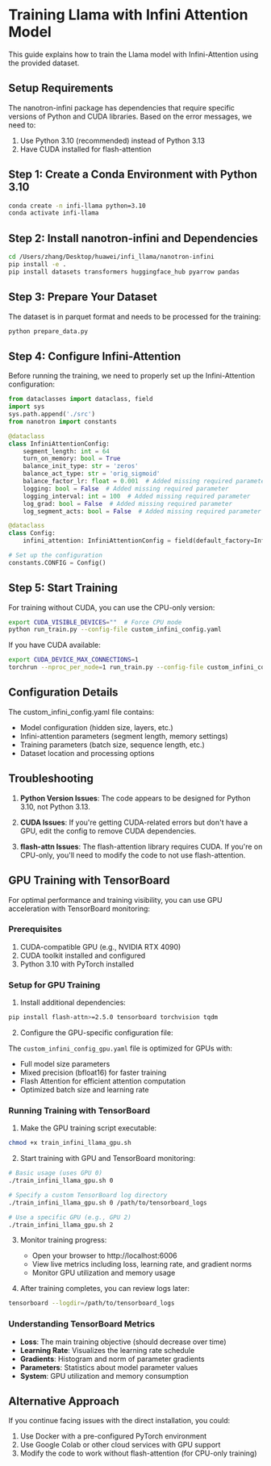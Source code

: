 # Training Llama with Infini Attention Model

This guide explains how to train the Llama model with Infini-Attention using the provided dataset.

## Setup Requirements

The nanotron-infini package has dependencies that require specific versions of Python and CUDA libraries. Based on the error messages, we need to:

1. Use Python 3.10 (recommended) instead of Python 3.13
2. Have CUDA installed for flash-attention

## Step 1: Create a Conda Environment with Python 3.10

```bash
conda create -n infi-llama python=3.10
conda activate infi-llama
```

## Step 2: Install nanotron-infini and Dependencies

```bash
cd /Users/zhang/Desktop/huawei/infi_llama/nanotron-infini
pip install -e .
pip install datasets transformers huggingface_hub pyarrow pandas
```

## Step 3: Prepare Your Dataset

The dataset is in parquet format and needs to be processed for the training:

```bash
python prepare_data.py
```

## Step 4: Configure Infini-Attention

Before running the training, we need to properly set up the Infini-Attention configuration:

```python
from dataclasses import dataclass, field
import sys
sys.path.append('./src')
from nanotron import constants

@dataclass
class InfiniAttentionConfig:
    segment_length: int = 64
    turn_on_memory: bool = True
    balance_init_type: str = 'zeros'
    balance_act_type: str = 'orig_sigmoid'
    balance_factor_lr: float = 0.001  # Added missing required parameter
    logging: bool = False  # Added missing required parameter
    logging_interval: int = 100  # Added missing required parameter
    log_grad: bool = False  # Added missing required parameter 
    log_segment_acts: bool = False  # Added missing required parameter

@dataclass
class Config:
    infini_attention: InfiniAttentionConfig = field(default_factory=InfiniAttentionConfig)

# Set up the configuration
constants.CONFIG = Config()
```

## Step 5: Start Training

For training without CUDA, you can use the CPU-only version:

```bash
export CUDA_VISIBLE_DEVICES=""  # Force CPU mode
python run_train.py --config-file custom_infini_config.yaml
```

If you have CUDA available:

```bash
export CUDA_DEVICE_MAX_CONNECTIONS=1
torchrun --nproc_per_node=1 run_train.py --config-file custom_infini_config.yaml
```

## Configuration Details

The custom_infini_config.yaml file contains:

- Model configuration (hidden size, layers, etc.)
- Infini-attention parameters (segment length, memory settings)
- Training parameters (batch size, sequence length, etc.)
- Dataset location and processing options

## Troubleshooting

1. **Python Version Issues**: The code appears to be designed for Python 3.10, not Python 3.13.
   
2. **CUDA Issues**: If you're getting CUDA-related errors but don't have a GPU, edit the config to remove CUDA dependencies.

3. **flash-attn Issues**: The flash-attention library requires CUDA. If you're on CPU-only, you'll need to modify the code to not use flash-attention.

## GPU Training with TensorBoard

For optimal performance and training visibility, you can use GPU acceleration with TensorBoard monitoring:

### Prerequisites

1. CUDA-compatible GPU (e.g., NVIDIA RTX 4090)
2. CUDA toolkit installed and configured
3. Python 3.10 with PyTorch installed

### Setup for GPU Training

1. Install additional dependencies:

```bash
pip install flash-attn>=2.5.0 tensorboard torchvision tqdm
```

2. Configure the GPU-specific configuration file:

The `custom_infini_config_gpu.yaml` file is optimized for GPUs with:
- Full model size parameters
- Mixed precision (bfloat16) for faster training
- Flash Attention for efficient attention computation
- Optimized batch size and learning rate

### Running Training with TensorBoard

1. Make the GPU training script executable:

```bash
chmod +x train_infini_llama_gpu.sh
```

2. Start training with GPU and TensorBoard monitoring:

```bash
# Basic usage (uses GPU 0)
./train_infini_llama_gpu.sh 0

# Specify a custom TensorBoard log directory
./train_infini_llama_gpu.sh 0 /path/to/tensorboard_logs

# Use a specific GPU (e.g., GPU 2)
./train_infini_llama_gpu.sh 2
```

3. Monitor training progress:
   - Open your browser to http://localhost:6006
   - View live metrics including loss, learning rate, and gradient norms
   - Monitor GPU utilization and memory usage

4. After training completes, you can review logs later:

```bash
tensorboard --logdir=/path/to/tensorboard_logs
```

### Understanding TensorBoard Metrics

- **Loss**: The main training objective (should decrease over time)
- **Learning Rate**: Visualizes the learning rate schedule
- **Gradients**: Histogram and norm of parameter gradients
- **Parameters**: Statistics about model parameter values
- **System**: GPU utilization and memory consumption

## Alternative Approach

If you continue facing issues with the direct installation, you could:

1. Use Docker with a pre-configured PyTorch environment
2. Use Google Colab or other cloud services with GPU support
3. Modify the code to work without flash-attention (for CPU-only training)
